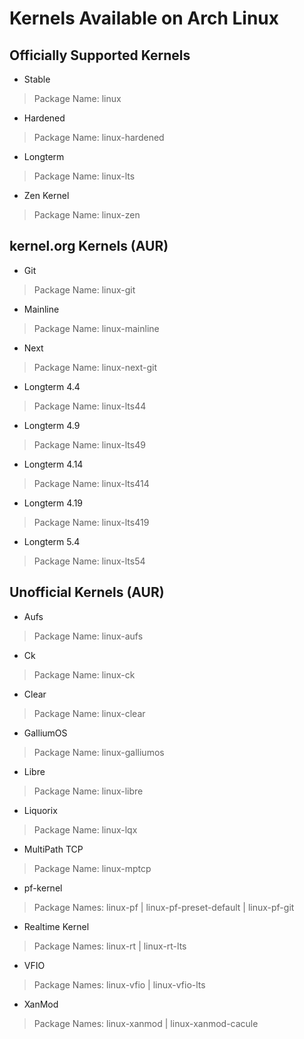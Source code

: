 # Kernels Available on Arch Linux 


## Officially Supported Kernels 

- Stable 
> Package Name: linux 

- Hardened 
> Package Name: linux-hardened

- Longterm
> Package Name: linux-lts 

- Zen Kernel 
> Package Name: linux-zen 



## kernel.org Kernels (AUR)

- Git 
> Package Name: linux-git 

- Mainline
> Package Name: linux-mainline 

- Next 
> Package Name: linux-next-git 

- Longterm 4.4 
> Package Name: linux-lts44

- Longterm 4.9
> Package Name: linux-lts49 

- Longterm 4.14
> Package Name: linux-lts414 

- Longterm 4.19
> Package Name: linux-lts419

- Longterm 5.4 
> Package Name: linux-lts54 

## Unofficial Kernels (AUR)

- Aufs
> Package Name: linux-aufs 

- Ck
> Package Name: linux-ck 

- Clear 
> Package Name: linux-clear 

- GalliumOS
> Package Name: linux-galliumos 

- Libre 
> Package Name: linux-libre 

- Liquorix
> Package Name: linux-lqx 

- MultiPath TCP 
> Package Name: linux-mptcp 

- pf-kernel 
> Package Names: linux-pf | linux-pf-preset-default | linux-pf-git 

- Realtime Kernel 
> Package Names: linux-rt | linux-rt-lts

- VFIO
> Package Names: linux-vfio | linux-vfio-lts 

- XanMod 
> Package Names: linux-xanmod | linux-xanmod-cacule